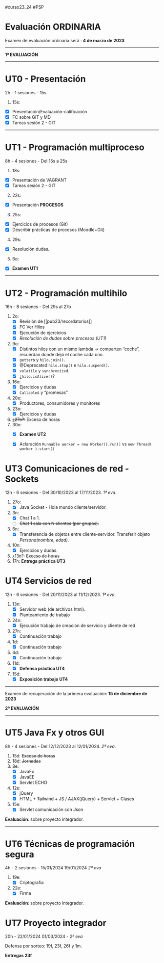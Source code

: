   #curso23_24 #PSP

 
# Evaluación ORDINARIA 

Examen de evaluación ordinaria será : **4 de marzo de 2023**

---

**1ª EVALUACIÓN**

---

# UT0 - Presentación
2h - 1 sesiones - 15s

1. 15s:
  * [x] Presentación/Evaluación-calificación
  * [x] FC sobre GIT y MD
  * [x] Tareas sesión 2 - GIT
  
---

# UT1 - Programación multiproceso 
8h - 4 sesiones - Del 15s a 25s

1. 18s:
  * [x] Presentación de VAGRANT
  * [x] Tareas sesión 2 - GIT
  
2. 22s:
  * [x] Presentación **PROCESOS**

3. 25s:
  * [x] Ejercicios de procesos (Git)
  * [x] Describir prácticas de procesos (Moodle+Git)

4. 29s:
  * [x] Resolución dudas.
  
5. 6o:
  + [x] **Examen UT1**


---
# UT2 - Programación multihilo 
16h - 8 sesiones - Del 29s al 27o

1. 2o:
    + [x] Revisión de [[pub23/recordatorios]]
    * [x] FC Ver Hilos
    * [x] Ejecución de ejercicios
    * [x] *Resolución de dudas sobre procesos (UT1)*
  
2. 9o:
    + [x] Distintos hilos con un mismo lambda -> comparten “coche”, recuerdan donde dejó el coche cada uno.
    + [x] `getter`s y `hilo.join()`.
    + [x] @Deprecated `hilo.stop()` e `hilo.suspend()`.
    + [x] `volatile` y `synchronized`.
    + [x] ¿`hilo.isAlive()`?
3. 16o:
    + [x] Ejercicios y dudas
    + [x] `Callable`s y “promesas”
4. 20o:
    + [x] Productores, consumidores y monitores
5. 23o:
    + [x] Ejercicios y dudas
6. ~~¿27o?:~~ Exceso de horas
7. 30o:
    * [x] **Examen UT2**
    * [x] Aclaración `Runnable worker = new Worker().run()` vs `new Thread( worker ).start()`


# UT3 Comunicaciones de red - Sockets 
12h - 6 sesiones - Del 30/10/2023 al 17/11/2023. *1ª eva*.

1. 27o:
    + [x] Java Socket - Hola mundo cliente/servidor.
2. 3n:
    + [x] Chat 1 a 1.
    + [ ] ~~Chat 1 sala con N clientes (por grupos).~~
3. 6n:
    + [x] Transferencia de objetos entre cliente-servidor. Transferir objeto *Persona(nombre, edad)*.
4. 10n:
    + [x] Ejercicios y dudas.
5. ¿13n?: ~~Exceso de horas~~
6. 17n: **Entrega práctica UT3**


# UT4 Servicios de red 
12h - 6 sesiones - Del 20/11/2023 al 11/12/2023. *1ª eva*.

1. 13n:
    + [x] Servidor web (de archivos html).
    + [x] Planteamiento de trabajo
2. 24n:
    + [x] Ejecución trabajo de creación de servicio y cliente de red
3. 27n:
    + [x] Continuación trabajo
4. 1d:
    + [x] Continuación trabajo
5. 4d:
    + [x] Continuación trabajo
6. 11d:
    + [x] **Defensa práctica UT4**
7. 15d:
    + [x] **Exposición trabajo UT4**

---

Examen de recuperación de la primera evaluación: **15 de diciembre de 2023**


**2ª EVALUACIÓN**

---
# UT5 Java Fx y otros GUI
8h - 4 sesiones - Del 12/12/2023 al 12/01/2024. *2ª eva*.

1. 15d: ~~Exceso de horas~~
2. 18d: ~~Jornadas~~
3. 8e:
   + [x] JavaFx
   + [x] JavaEE
   + [x] Servlet ECHO
4. 12e:
   + [x] jQuery
   + [x] HTML + ~~Tailwind~~ + JS / AJAX(jQuery) + Servlet + Clases
5. 15e:
   + [x] Servlet comunicación con Json

**Evaluación**: sobre proyecto integrador.

---
# UT6 Técnicas de programación segura 
4h - 2 sesiones - 15/01/2024 19/01/2024 *2ª eva*

1. 19e:
   + [x] Criptografía 
3. 22e:
   + [x] Firma

**Evaluación**: sobre proyecto integrador.


# UT7 Proyecto integrador 
20h - 22/01/2024 01/03/2024 - *2ª eva*

Defensa por sorteo: 19f, 23f, 26f y 1m. 

**Entregas 23f**
